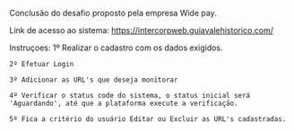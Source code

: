Conclusão do desafio proposto pela empresa Wide pay.

Link de acesso ao sistema: https://intercorpweb.guiavalehistorico.com/ 

Instruçoes:
    1º Realizar o cadastro com os dados exigidos.
    
    2º Efetuar Login
    
    3º Adicionar as URL's que deseja monitorar
    
    4º Verificar o status code do sistema, o status inicial será 'Aguardando', até que a plataforma execute a verificação.
    
    5º Fica a critério do usuário Editar ou Excluir as URL's cadastradas.
